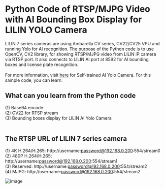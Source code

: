 # Python Code of RTSP/MJPG Video with AI Bounding Box Display for LILIN YOLO Camera

LILIN 7 series cameras are using Ambarella CV series, CV22/CV25 VPU and running Yolo for AI recognition.  The purpose of the Python code is to use OpenCV, CV2 library, for showing RTSP/MJPG video from LILIN IP camera via RTSP port.  It also connects to LILIN AI port at 8592 for AI bounding boxes and license plate recognition. 
<BR>
<BR>
For more information, visit [here](http://ai.meritlilin.com.tw:3380/) for Self-trained AI Yolo Camera.  For this sample code, you can learn:
<BR>
## What can you learn from the Python code
(1) Base64 encode <BR>
(2) CV22 for RTSP stream <BR>
(3) Bounding boxes display for LILIN AI Yolo Camera <BR>
<BR>
## The RTSP URL of LILIN 7 series camera
(1) 4K H.264/H.265: http://username:password@192.168.0.200:554/stream0 <BR>
(2) 480P H.264/H.265: http://username:password@192.168.0.200:554/stream1 <BR>
(3) Reserved: http://username:password@192.168.0.200:554/stream2 <BR>
(4) MJPG: http://username:password@192.168.0.200:554/stream2 <BR>

![image](https://github.com/LILINOpenGitHub/Python-Code-of-RTSP-MJPG-Video-with-AI-Bounding-Box-Display-for-LILIN-Yolo-Camera-/blob/main/image/image01.jpg)

